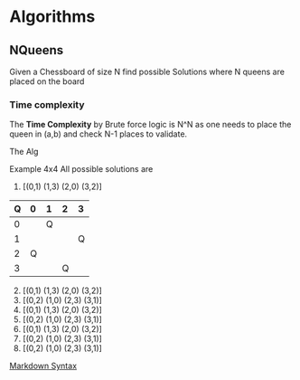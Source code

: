 # Algorithms 
## NQueens
Given a Chessboard of size N find possible Solutions where N queens are placed on the board

### Time complexity
The **Time Complexity** by Brute force logic is N^N as one needs to place the queen in (a,b) and check N-1 places to validate.

The Alg

Example 4x4
All possible solutions are 


1) [(0,1) (1,3) (2,0) (3,2)] 

 |  Q  |  0  |  1  |  2  |  3  |
 |:--- |:--- |:--- |:--- |:--- |
 |  0  |     |  Q  |     |     | 
 |  1  |     |     |     |  Q  |
 |  2  |  Q  |     |     |     |
 |  3  |     |     |  Q  |     |




2) [(0,1) (1,3) (2,0) (3,2)] 
3) [(0,2) (1,0) (2,3) (3,1)] 
4) [(0,1) (1,3) (2,0) (3,2)] 
5) [(0,2) (1,0) (2,3) (3,1)] 
6) [(0,1) (1,3) (2,0) (3,2)] 
7) [(0,2) (1,0) (2,3) (3,1)] 
8) [(0,2) (1,0) (2,3) (3,1)]




[Markdown Syntax](https://stackedit.io/app#)